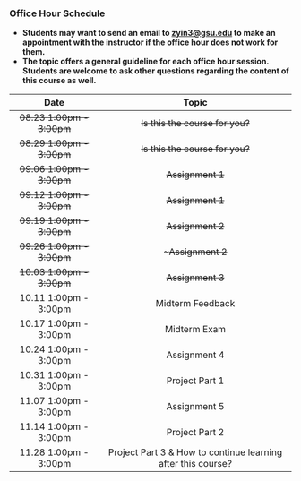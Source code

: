 ### Office Hour Schedule

+ **Students may want to send an email to zyin3@gsu.edu to make an appointment with the instructor if the office hour does not work for them.**
+ **The topic offers a general guideline for each office hour session. Students are welcome to ask other questions regarding the content of this course as well.**

| Date                 | Topic                              |
|:--------------------:| :---------------------------------:|
| ~~08.23 1:00pm - 3:00pm~~ | ~~Is this the course for you?~~ |
| ~~08.29 1:00pm - 3:00pm~~ | ~~Is this the course for you?~~ |
| ~~09.06 1:00pm - 3:00pm~~ | ~~Assignment 1~~ |                  
| ~~09.12 1:00pm - 3:00pm~~ | ~~Assignment 1~~ |
| ~~09.19 1:00pm - 3:00pm~~ | ~~Assignment 2~~ |      
| ~~09.26 1:00pm - 3:00pm~~ |~~~Assignment 2~~ |         
| ~~10.03 1:00pm - 3:00pm~~ | ~~Assignment 3~~  | 
| 10.11 1:00pm - 3:00pm | Midterm Feedback|
| 10.17 1:00pm - 3:00pm | Midterm Exam | 
| 10.24 1:00pm - 3:00pm | Assignment 4 |    
| 10.31 1:00pm - 3:00pm | Project Part 1 | 
| 11.07 1:00pm - 3:00pm | Assignment 5 | 
| 11.14 1:00pm - 3:00pm | Project Part 2 | 
| 11.28 1:00pm - 3:00pm | Project Part 3 & How to continue learning after this course?|
